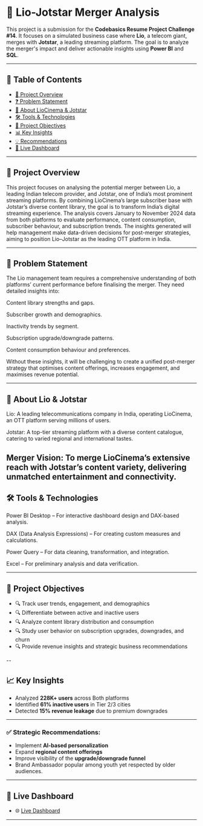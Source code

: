 # 🚀 Lio-Jotstar Merger Analysis 

This project is a submission for the **Codebasics Resume Project Challenge #14**. It focuses on a simulated business case where **Lio**, a telecom giant, merges with **Jotstar**, a leading streaming platform. The goal is to analyze the merger's impact and deliver actionable insights using **Power BI** and **SQL**.

---

## 📑 **Table of Contents**  
- [🚀 Project Overview](#Project-overview)  
- [❓ Problem Statement](#Problem-statement)  
- [🏢 About LioCinema & Jotstar](#About-LioCinema-&-Jotstar)  
- [🛠️ Tools & Technologies](#tools--technologies)
- [🎯 Project Objectives](#Project-Objectives) 
- [📊 Key Insights](#key-insights)  
- [💡 Recommendations](#recommendations)   
- [📜 Live Dashboard](#live-dashboard)  

 ---

## 🚀 Project Overview

This project focuses on analysing the potential merger between Lio, a leading Indian telecom provider, and Jotstar, one of India’s most prominent streaming platforms.
By combining LioCinema’s large subscriber base with Jotstar’s diverse content library, the goal is to transform India’s digital streaming experience.
The analysis covers January to November 2024 data from both platforms to evaluate performance, content consumption, subscriber behaviour, and subscription trends.
The insights generated will help management make data-driven decisions for post-merger strategies, aiming to position Lio–Jotstar as the leading OTT platform in India.

---

## 📌 Problem Statement

The Lio management team requires a comprehensive understanding of both platforms’ current performance before finalising the merger.
They need detailed insights into:

Content library strengths and gaps.

Subscriber growth and demographics.

Inactivity trends by segment.

Subscription upgrade/downgrade patterns.

Content consumption behaviour and preferences.

Without these insights, it will be challenging to create a unified post-merger strategy that optimises content offerings, increases engagement, and maximises revenue potential.

---

## 🏢 About Lio & Jotstar

Lio: A leading telecommunications company in India, operating LioCinema, an OTT platform serving millions of users.

Jotstar: A top-tier streaming platform with a diverse content catalogue, catering to varied regional and international tastes.

Merger Vision: To merge LioCinema’s extensive reach with Jotstar’s content variety, delivering unmatched entertainment and connectivity.
---

## 🛠️ Tools & Technologies

Power BI Desktop – For interactive dashboard design and DAX-based analysis.

DAX (Data Analysis Expressions) – For creating custom measures and calculations.

Power Query – For data cleaning, transformation, and integration.

Excel – For preliminary analysis and data verification.

---

## 🎯 Project Objectives

- 🔍 Track user trends, engagement, and demographics  
- 🔍 Differentiate between active and inactive users  
- 🔍 Analyze content library distribution and consumption  
- 🔍 Study user behavior on subscription upgrades, downgrades, and churn  
- 🔍 Provide revenue insights and strategic business recommendations  

--

## 📈 Key Insights

- Analyzed **228K+ users** across Both platforms  
- Identified **61% inactive users** in Tier 2/3 cities  
- Detected **15% revenue leakage** due to premium downgrades  
---

### ✅ Strategic Recommendations:

- Implement **AI-based personalization**  
- Expand **regional content offerings**  
- Improve visibility of the **upgrade/downgrade funnel**
- Brand Ambassador popular among youth yet respected by older audiences.

---

## 🔗 Live Dashboard

- 🌐 [Live Dashboard](https://app.powerbi.com/view?r=eyJrIjoiNmE3ZGViOTItM2UxNy00Njg3LThhNWEtNTBiMmNjMGIzOWZhIiwidCI6IjVjMGNmMWQwLTZhNjItNGY4Ny1iYWI2LWEwZGE1MmYwZTNmZiJ9)  


---
